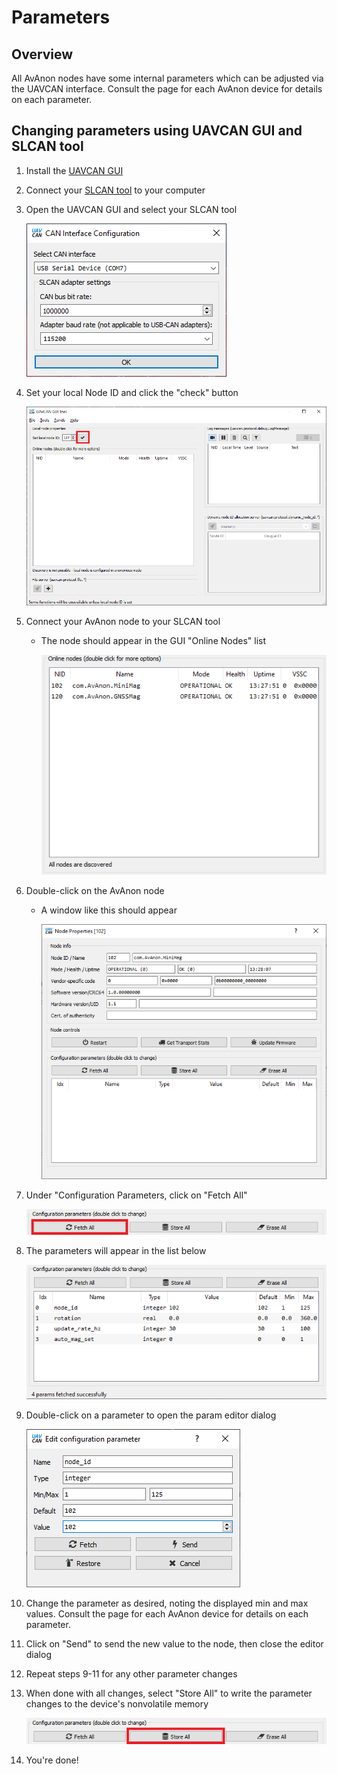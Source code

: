 # Parameters

## Overview

All AvAnon nodes have some internal parameters which can be adjusted via the UAVCAN interface. Consult the page for each AvAnon device for details on each parameter.

## Changing parameters using UAVCAN GUI and SLCAN tool

1. Install the [UAVCAN GUI](https://github.com/UAVCAN/gui_tool)
2. Connect your [SLCAN tool](https://zubax.com/products/babel) to your computer
3. Open the UAVCAN GUI and select your SLCAN tool

   ![UAVCAN GUI Connection Dialog](../.gitbook/assets/CANGUI_Connect.png)

4. Set your local Node ID and click the "check" button

   ![UAVCAN GUI Set Local Node ID](../.gitbook/assets/CANGUI_SetNodeID%20%281%29.png)

5. Connect your AvAnon node to your SLCAN tool
   * The node should appear in the GUI "Online Nodes" list

     ![UAVCAN GUI Node List](../.gitbook/assets/CANGUI_NodeList.png)
6. Double-click on the AvAnon node
   * A window like this should appear

     ![UAVCAN GUI Node Properties](../.gitbook/assets/CANGUI_NodeProps.png)
7. Under "Configuration Parameters, click on "Fetch All"

   ![UAVCAN GUI Node Properties](../.gitbook/assets/CANGUI_ConfigControls_FetchAll.png)

8. The parameters will appear in the list below

   ![UAVCAN GUI Node List](../.gitbook/assets/CANGUI_NodePropsParamsOnly.png)

9. Double-click on a parameter to open the param editor dialog

   ![UAVCAN GUI Node List](../.gitbook/assets/CANGUI_ParamChange.png)

10. Change the parameter as desired, noting the displayed min and max values. Consult the page for each AvAnon device for details on each parameter.
11. Click on "Send" to send the new value to the node, then close the editor dialog
12. Repeat steps 9-11 for any other parameter changes
13. When done with all changes, select "Store All" to write the parameter changes to the device's nonvolatile memory

    ![UAVCAN GUI Node List](../.gitbook/assets/CANGUI_ConfigControls_StoreAll.png)

14. You're done!

